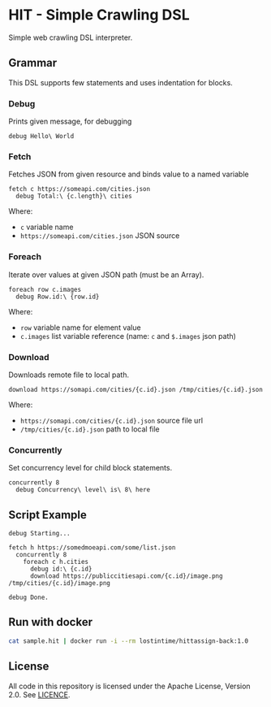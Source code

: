 HIT - Simple Crawling DSL
=========================

Simple web crawling DSL interpreter.

## Grammar

This DSL supports few statements and uses indentation for blocks.

### Debug

Prints given message, for debugging

```
debug Hello\ World
```

### Fetch

Fetches JSON from given resource and binds value to a named variable

```
fetch c https://someapi.com/cities.json
  debug Total:\ {c.length}\ cities
```

Where:

  * `c` variable name
  * `https://someapi.com/cities.json` JSON source

### Foreach

Iterate over values at given JSON path (must be an Array).

```
foreach row c.images
  debug Row.id:\ {row.id}
```

Where:

  * `row` variable name for element value
  * `c.images` list variable reference (name: `c` and `$.images` json path)


### Download

Downloads remote file to local path.

```
download https://somapi.com/cities/{c.id}.json /tmp/cities/{c.id}.json
```

Where: 

  * `https://somapi.com/cities/{c.id}.json` source file url
  * `/tmp/cities/{c.id}.json` path to local file

### Concurrently

Set concurrency level for child block statements.

```
concurrently 8
  debug Concurrency\ level\ is\ 8\ here
```

## Script Example

```
debug Starting...

fetch h https://somedmoeapi.com/some/list.json
  concurrently 8
    foreach c h.cities
      debug id:\ {c.id}
      download https://publiccitiesapi.com/{c.id}/image.png /tmp/cities/{c.id}/image.png

debug Done.
```


## Run with docker

```bash
cat sample.hit | docker run -i --rm lostintime/hittassign-back:1.0
```

## License

All code in this repository is licensed under the Apache License,
Version 2.0.  See [LICENCE](./LICENSE).

